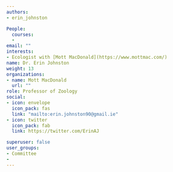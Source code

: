 ```yaml
---
authors:
- erin_johnston

People: 
  courses:
  - 
email: ""
interests:  
- Ecologist with [Mott MacDonald](https://www.mottmac.com/)
name: Dr. Erin Johnston
weight: 13
organizations:
- name: Mott MacDonald
  url: ""
role: Professor of Zoology
social:
- icon: envelope
  icon_pack: fas
  link: "mailto:erin.johnston90@gmail.ie"
- icon: twitter
  icon_pack: fab
  link: https://twitter.com/ErinAJ

superuser: false
user_groups:
- Committee
- 
---
```



